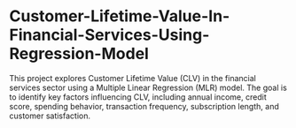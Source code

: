 # Customer-Lifetime-Value-In-Financial-Services-Using-Regression-Model
This project explores Customer Lifetime Value (CLV) in the financial services sector using a Multiple Linear Regression (MLR) model. The goal is to identify key factors influencing CLV, including annual income, credit score, spending behavior, transaction frequency, subscription length, and customer satisfaction.
